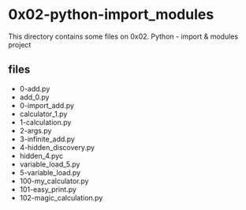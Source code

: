 # 0x02-python-import_modules

This directory contains some files on 0x02. Python - import & modules project

## files

* 0-add.py
* add_0.py
* 0-import_add.py
* calculator_1.py
* 1-calculation.py
* 2-args.py
* 3-infinite_add.py
* 4-hidden_discovery.py
* hidden_4.pyc
* variable_load_5.py
* 5-variable_load.py
* 100-my_calculator.py
* 101-easy_print.py
* 102-magic_calculation.py
